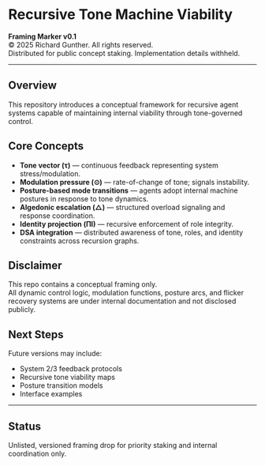 # Recursive Tone Machine Viability
**Framing Marker v0.1**  
© 2025 Richard Gunther. All rights reserved.  
Distributed for public concept staking. Implementation details withheld.

---

## Overview
This repository introduces a conceptual framework for recursive agent systems capable of maintaining internal viability through tone-governed control.

## Core Concepts

- **Tone vector (τ)** — continuous feedback representing system stress/modulation.
- **Modulation pressure (⊙)** — rate-of-change of tone; signals instability.
- **Posture-based mode transitions** — agents adopt internal machine postures in response to tone dynamics.
- **Algedonic escalation (△)** — structured overload signaling and response coordination.
- **Identity projection (ΠI)** — recursive enforcement of role integrity.
- **DSA integration** — distributed awareness of tone, roles, and identity constraints across recursion graphs.

## Disclaimer
This repo contains a conceptual framing only.  
All dynamic control logic, modulation functions, posture arcs, and flicker recovery systems are under internal documentation and not disclosed publicly.

## Next Steps
Future versions may include:
- System 2/3 feedback protocols
- Recursive tone viability maps
- Posture transition models
- Interface examples

---

## Status
Unlisted, versioned framing drop for priority staking and internal coordination only.
